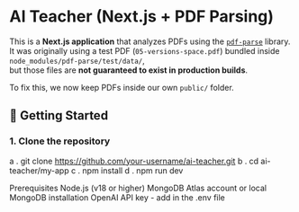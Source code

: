 # AI Teacher (Next.js + PDF Parsing)

This is a **Next.js application** that analyzes PDFs using the [`pdf-parse`](https://www.npmjs.com/package/pdf-parse) library.  
It was originally using a test PDF (`05-versions-space.pdf`) bundled inside `node_modules/pdf-parse/test/data/`,  
but those files are **not guaranteed to exist in production builds**.  

To fix this, we now keep PDFs inside our own `public/` folder.



## 🚀 Getting Started

### 1. Clone the repository

a . git clone https://github.com/your-username/ai-teacher.git
b . cd ai-teacher/my-app
c . npm install
d . npm run dev

Prerequisites
Node.js (v18 or higher)
MongoDB Atlas account or local MongoDB installation
OpenAI API key - add in the .env file
